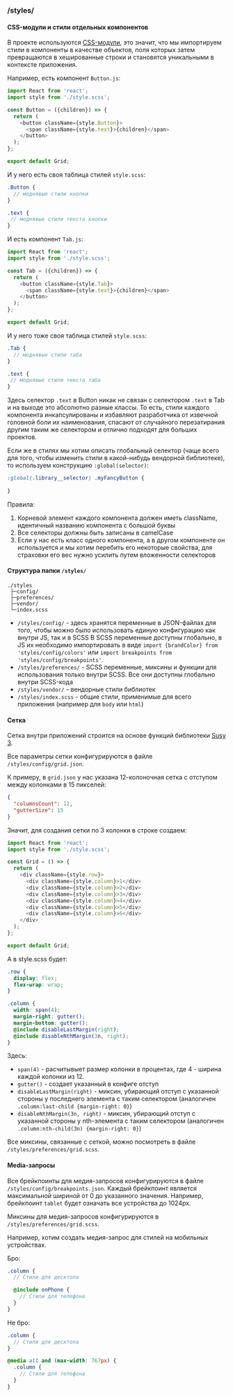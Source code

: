 ### /styles/
#### CSS-модули и стили отдельных компонентов
В проекте используются [CSS-модули](https://github.com/css-modules/css-modules), это значит, что мы импортируем стили в компоненты в качестве объектов, поля которых 
затем превращаются в хешированные строки и становятся уникальными в контексте приложения.

Например, есть компонент `Button.js`:
```javascript
import React from 'react';
import style from './style.scss';

const Button = ({children}) => {
  return (
    <button className={style.Button}>
      <span className={style.text}>{children}</span>
    </button>
  );
};

export default Grid;
```
И у него есть своя таблица стилей `style.scss`:
```scss
.Button {
  // моднявые стили кнопки
}

.text {
 // моднявые стили текста кнопки
}
```

И есть компонент `Tab.js`:
```javascript
import React from 'react';
import style from './style.scss';

const Tab = ({children}) => {
  return (
    <button className={style.Tab}>
      <span className={style.text}>{children}</span>
    </button>
  );
};

export default Grid;
```
И у него тоже своя таблица стилей `style.scss`:
```scss
.Tab {
  // моднявые стили таба
}

.text {
 // моднявые стили текста таба
}
```

Здесь селектор `.text` в Button никак не связан с селектором `.text` в Tab и на выходе 
это абсолютно разные классы. То есть, стили каждого компонента инкапсулированы и избавляют разработчика
от извечной головной боли их наименования, спасают от случайного перезатирания другим таким же селектором и 
отлично подходят для больших проектов.

Если же в стилях мы хотим описать глобальный селектор (чаще всего для того, чтобы изменить стили в какой-нибудь
вендорной библиотеке), то используем конструкцию `:global(selector)`:
```scss
:global(.library__selector) .myFancyButton {
  
}
```

Правила:
1. Корневой элемент каждого компонента должен иметь className, идентичный названию компонента с большой буквы
2. Все селекторы должны быть записаны в camelCase
3. Если у нас есть класс одного компонента, а в другом компоненте он используется и мы хотим перебить его некоторые свойства, 
для страховки его вес нужно усилить путем вложенности селекторов

#### Структура папки `/styles/`
```
./styles
 ├─config/
 ├─preferences/
 ├─vendor/
 └─index.scss
```

- `/styles/config/` - здесь хранятся переменные в JSON-файлах для того, 
чтобы можно было использовать единую конфигурацию как внутри JS, так и в SCSS
В SCSS переменные доступны глобально, в JS их необходимо импортировать в виде 
`import {brandColor} from 'styles/config/colors'` или `import breakpoints from 'styles/config/breakpoints'`.
- `/styles/preferences/` - SCSS переменные, миксины и функции для использования только внутри SCSS.
Все они доступны глобально внутри SCSS-кода
- `/styles/vendor/` - вендорные стили библиотек
- `/styles/index.scss` - общие стили, применимые для всего приложения (например для `body` или `html`)

#### Сетка
Сетка внутри приложений строится на основе функций библиотеки [Susy 3](https://www.oddbird.net/susy/docs/).

Все параметры сетки конфигурируются в файле `/styles/config/grid.json`. 

К примеру, в `grid.json` у нас указана 12-колоночная сетка с отступом между колонками в 15 пикселей:
```json
{
  "columnsCount": 12,
  "gutterSize": 15
}
```
Значит, для создания сетки по 3 колонки в строке создаем:
```javascript
import React from 'react';
import style from './style.scss';

const Grid = () => {
  return (
    <div className={style.row}>
      <div className={style.column}>1</div>
      <div className={style.column}>2</div>
      <div className={style.column}>3</div>
      <div className={style.column}>4</div>
      <div className={style.column}>5</div>
      <div className={style.column}>6</div>
    </div>
  );
};

export default Grid;
``` 

А в style.scss будет:
```scss
.row {
  display: flex;
  flex-wrap: wrap;
}

.column {
  width: span(4);
  margin-right: gutter();
  margin-bottom: gutter();
  @include disableLastMargin(right);
  @include disableNthMargin(3n, right);
}
```

Здесь:
- `span(4)` - расчитывыет размер колонки в процентах, где 4 - ширина каждой колонки из 12.
- `gutter()` - создает указанный в конфиге отступ
- `disableLastMargin(right)` - миксин, убирающий отступ с указанной стороны у последнего элемента с таким селектором 
(аналогичен `.column:last-child {margin-right: 0}`)
- `disableNthMargin(3n, right)` - миксин, убирающий отступ с указанной стороны у nth-элемента с таким селектором 
(аналогичен `.column:nth-child(3n) {margin-right: 0}`)

Все миксины, связанные с сеткой, можно посмотреть в файле `/styles/preferences/grid.scss`.

#### Media-запросы
Все брейкпоинты для медия-запросов конфигурируются в файле `/styles/config/breakpoints.json`.
Каждый брейкпоинт является максимальной шириной от 0 до указанного значения. 
Например, брейкпоинт `tablet` будет означать все устройства до 1024px.

Миксины для медия-запросов конфигурируются в `/styles/preferences/grid.scss`.

Например, хотим создать медия-запрос для стилей на мобильных устройствах.

Бро:
```scss
.column {
  // Стили для десктопа

  @include onPhone {
    // Стили для телефона
  }
}
```

Не бро:
```scss
.column {
  // Стили для десктопа
}

@media all and (max-width: 767px) {
  .column {
    // Стили для телефона
  }
}
```